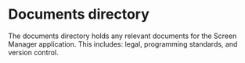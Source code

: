 # Documents directory

The documents directory holds any relevant documents for the
Screen Manager application.  This includes: legal, programming
standards, and version control.
